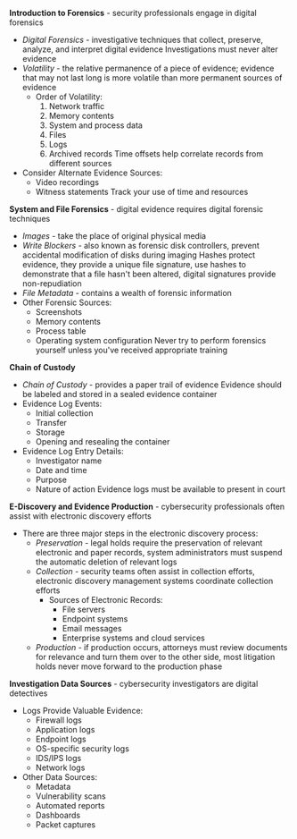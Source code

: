 **Introduction to Forensics** - security professionals engage in digital forensics
- *Digital Forensics* - investigative techniques that collect, preserve, analyze, and interpret digital evidence
Investigations must never alter evidence
- *Volatility* - the relative permanence of a piece of evidence; evidence that may not last long is more volatile than more permanent sources of evidence
	- Order of Volatility:
		1. Network traffic
		2. Memory contents
		3. System and process data
		4. Files
		5. Logs
		6. Archived records
Time offsets help correlate records from different sources
- Consider Alternate Evidence Sources:
	- Video recordings
	- Witness statements
Track your use of time and resources

**System and File Forensics** - digital evidence requires digital forensic techniques
- *Images* - take the place of original physical media
- *Write Blockers* - also known as forensic disk controllers, prevent accidental modification of disks during imaging
Hashes protect evidence, they provide a unique file signature, use hashes to demonstrate that a file hasn't been altered, digital signatures provide non-repudiation
- *File Metadata* - contains a wealth of forensic information
- Other Forensic Sources:
	- Screenshots
	- Memory contents
	- Process table
	- Operating system configuration
Never try to perform forensics yourself unless you've received appropriate training

**Chain of Custody**
- *Chain of Custody* - provides a paper trail of evidence
Evidence should be labeled and stored in a sealed evidence container
- Evidence Log Events:
	- Initial collection
	- Transfer
	- Storage
	- Opening and resealing the container
- Evidence Log Entry Details:
	- Investigator name
	- Date and time
	- Purpose
	- Nature of action
Evidence logs must be available to present in court

**E-Discovery and Evidence Production** - cybersecurity professionals often assist with electronic discovery efforts
- There are three major steps in the electronic discovery process:
	- *Preservation* - legal holds require the preservation of relevant electronic and paper records, system administrators must suspend the automatic deletion of relevant logs
	- *Collection* - security teams often assist in collection efforts, electronic discovery management systems coordinate collection efforts
		- Sources of Electronic Records:
			- File servers
			- Endpoint systems
			- Email messages
			- Enterprise systems and cloud services
	- *Production* - if production occurs, attorneys must review documents for relevance and turn them over to the other side, most litigation holds never move forward to the production phase

**Investigation Data Sources** - cybersecurity investigators are digital detectives
- Logs Provide Valuable Evidence:
	- Firewall logs
	- Application logs
	- Endpoint logs
	- OS-specific security logs
	- IDS/IPS logs
	- Network logs
- Other Data Sources:
	- Metadata
	- Vulnerability scans
	- Automated reports
	- Dashboards
	- Packet captures